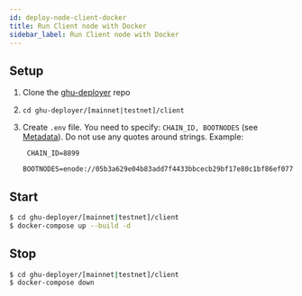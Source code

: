 ```yaml
---
id: deploy-node-client-docker
title: Run Client node with Docker
sidebar_label: Run Client node with Docker
---
```


## Setup
1. Clone the [ghu-deployer](https://github.com/ghuchain/ghu-deployer) repo
2. `cd ghu-deployer/[mainnet|testnet]/client`
3. Create `.env` file. You need to specify: `CHAIN_ID, BOOTNODES` (see [Metadata](deploy-node-metadata.md)). Do not use any quotes around strings. Example:

        CHAIN_ID=8899
        BOOTNODES=enode://05b3a629e04b83add7f4433bbcecb29bf17e80c1bf86ef077ee58b3cb6355c80b1e619fabec10c5a2fd62ec86ca964e316765522ba7e6910a953d7696b9c2f9b@54.65.41.216:30301,enode://a7234e1d40afea7fd54cede92fd8315ed6814c9c596fcf5a2447443e48e1b2801e92db6e0803451f763a6c8e70297b628e2a1fa0689547d442d2986cc5e9fd58@54.176.185.116:30301

## Start
```bash
$ cd ghu-deployer/[mainnet|testnet]/client
$ docker-compose up --build -d
```

## Stop
```bash
$ cd ghu-deployer/[mainnet|testnet]/client
$ docker-compose down
```
